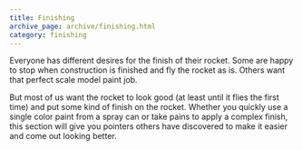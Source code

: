 ```yaml
---
title: Finishing
archive_page: archive/finishing.html
category: finishing
---
```

Everyone has different desires for the finish of their rocket. Some are happy to stop when construction is finished and fly the rocket as is. Others want that perfect scale model paint job.

But most of us want the rocket to look good (at least until it flies the first time) and put some kind of finish on the rocket. Whether you quickly use a single color paint from a spray can or take pains to apply a complex finish, this section will give you pointers others have discovered to make it easier and come out looking better.

